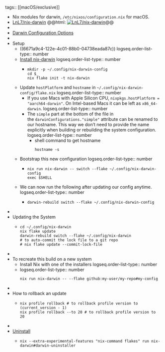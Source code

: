tags:: [[macOS/exclusive]]

- Nix modules for darwin, `/etc/nixos/configuration.nix` for macOS.
- [LnL7/nix-darwin](https://github.com/LnL7/nix-darwin)
  @@html: <a href="https://github.com/LnL7/nix-darwin/"><img src="https://github-readme-stats-astronomer.vercel.app/api/pin/?username=LnL7&repo=nix-darwin&theme=tokyonight" alt="LnL7/nix-darwin"/></a>@@
-
- [Darwin Configuration Options](https://daiderd.com/nix-darwin/manual/index.html)
-
- Setup
	- ((6671a9c4-122e-4c01-88b0-04738eada87c))
	  logseq.order-list-type:: number
	- [Install nix-darwin](https://github.com/LnL7/nix-darwin#installing)
	  logseq.order-list-type:: number
		- ```shell
		  mkdir -p ~/.config/nix-darwin-config
		  cd $_
		  nix flake init -t nix-darwin
		  ```
	- Update `hostPlatform` and `hostname` in `~/.config/nix-darwin-config/flake.nix`
	  logseq.order-list-type:: number
		- If you use Macs with Apple Silicon CPU, `nixpkgs.hostPlatform = "aarch64-darwin"`. On Intel-based Macs it can be left as `x86_64-darwin`.
		  logseq.order-list-type:: number
		- The `simple` part at the bottom of the file in the `darwinConfigurations."simple"` attribute can be renamed to our hostname. This way we don’t need to provide the name explicitly when building or rebuilding the system configuration.
		  logseq.order-list-type:: number
			- shell command to get hostname
			  ```shell
			  hostname -s
			  ```
	- Bootstrap this new configuration
	  logseq.order-list-type:: number
		- ```shell
		  nix run nix-darwin -- switch --flake ~/.config/nix-darwin-config
		  exec $SHELL
		  ```
	- We can now run the following after updating our config anytime.
	  logseq.order-list-type:: number
		- ```shell
		  darwin-rebuild switch --flake ~/.config/nix-darwin-config
		  ```
-
- Updating the System
	- ```shell
	  cd ~/.config/nix-darwin
	  nix flake update
	  darwin-rebuild switch --flake ~/.config/nix-darwin
	  # to auto-commit the lock file to a git repo
	  # nix flake update --commit-lock-file
	  ```
-
- To recreate this build on a new system
	- Install Nix with one of the installers
	  logseq.order-list-type:: number
	- logseq.order-list-type:: number
	  ```shell
	  nix run nix-darwin -- --flake github:my-user/my-repo#my-config
	  ```
-
- How to rollback an update
	- ```shell
	  nix profile rollback # to rollback profile version to (current_version - 1)
	  nix profile rollback --to 20 # to rollback profile version to 20
	  ```
-
- [Uninstall](https://github.com/LnL7/nix-darwin?tab=readme-ov-file#uninstalling)
	- ```shell
	  nix --extra-experimental-features "nix-command flakes" run nix-darwin#darwin-uninstaller
	  ```